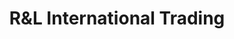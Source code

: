 ---
title: "R&L International Trading"
url: /oberursel-taunus/rundl-international-trading/
shop: Kleidung
---